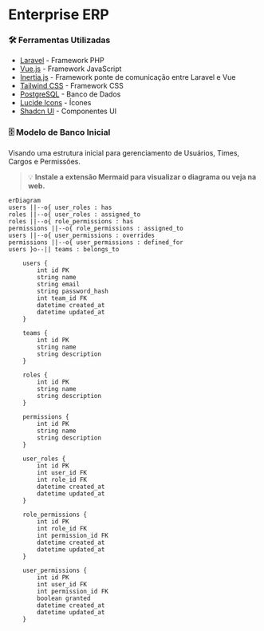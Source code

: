 # Enterprise ERP

### 🛠️ Ferramentas Utilizadas

- [Laravel](https://laravel.com/) - Framework PHP
- [Vue.js](https://vuejs.org/) - Framework JavaScript
- [Inertia.js](https://inertiajs.com/) - Framework ponte de comunicação entre Laravel e Vue
- [Tailwind CSS](https://tailwindcss.com/) - Framework CSS
- [PostgreSQL](https://www.postgresql.org/) - Banco de Dados
- [Lucide Icons](https://lucide.dev/) - Ícones
- [Shadcn UI](https://shadcn-vue.com/) - Componentes UI

### 🗄️ Modelo de Banco Inicial

Visando uma estrutura inicial para gerenciamento de Usuários, Times, Cargos e Permissões.

 > 💡 **Instale a extensão Mermaid para visualizar o diagrama ou veja na web.**

``` mermaid
erDiagram
users ||--o{ user_roles : has
roles ||--o{ user_roles : assigned_to
roles ||--o{ role_permissions : has
permissions ||--o{ role_permissions : assigned_to
users ||--o{ user_permissions : overrides
permissions ||--o{ user_permissions : defined_for
users }o--|| teams : belongs_to

    users {
        int id PK
        string name
        string email
        string password_hash
        int team_id FK
        datetime created_at
        datetime updated_at
    }

    teams {
        int id PK
        string name
        string description
    }

    roles {
        int id PK
        string name
        string description
    }

    permissions {
        int id PK
        string name
        string description
    }

    user_roles {
        int id PK
        int user_id FK
        int role_id FK
        datetime created_at
        datetime updated_at
    }

    role_permissions {
        int id PK
        int role_id FK
        int permission_id FK
        datetime created_at
        datetime updated_at
    }

    user_permissions {
        int id PK
        int user_id FK
        int permission_id FK
        boolean granted
        datetime created_at
        datetime updated_at
    }
```



